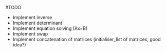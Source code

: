 #TODO

- Implement inverse
- Implement determinant
- Implement equation solving (Ax=B)
- Implement swap
- Implement concatenation of matrices (initialiser_list of matrices, good idea?)
